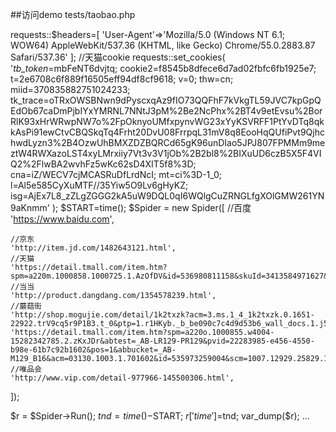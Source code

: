 ##访问demo
tests/taobao.php


requests::$headers=[
    'User-Agent'=>'Mozilla/5.0 (Windows NT 6.1; WOW64) AppleWebKit/537.36 (KHTML, like Gecko) Chrome/55.0.2883.87 Safari/537.36'
];
//天猫cookie
requests::set_cookies(
    '_tb_token_=mbFeNT6dvjtq; cookie2=f8545b8dfece6d7ad02fbfc6fb1925e7; t=2e6708c6f889f16505eff94df8cf9618; v=0; thw=cn; miid=370835882751024233; tk_trace=oTRxOWSBNwn9dPyscxqAz9fIO73QQFhF7kVkgTL59JVC7kpGpQEdOb67caDmPjbIYxYMRNL7NNtJ3pM%2Be2NcPhx%2BT4v9etEvsu%2BorRlK93xHrWRwpNW7o%2FpOknyoUMfxpynvWG23xYyKSVRFF1PtYvDTq8qkkAsPi91ewCtvCBQSkqTq4Frht20DvU08FrrpqL31mV8q8EooHqQUfiPvt9QjhchwdLyzn3%2B4OzwUhBMXZDZBQRCd65gK96unDIao5JPJ807FPMMm9meztW4RWXazoLST4xyLMrxiiy7Vt3v3V1jOb%2B2bl8%2BIXuUD6czB5X5F4VIQ2%2FlwBA2wvhFz5wKc62sD4XIT5f8%3D; cna=iZ/WECV7cjMCASRuDfLrdNcI; mt=ci%3D-1_0; l=Al5e585CyXuMTF//35Yiw5O9Lv6gHyKZ; isg=AjEx7L8_zZLgZGGG2kA5uW9DQL0qI6WQlgCuZRNGLfgXOlGMW261YN9aKnmm'
);
$START=time();
$Spider = new Spider([
    //百度
    'https://www.baidu.com',

    //京东
    'http://item.jd.com/1482643121.html',
    //天猫
    'https://detail.tmall.com/item.htm?spm=a220m.1000858.1000725.1.AzOfDV&id=536980811158&skuId=3413584971627&areaId=110100&user_id=2874825850&cat_id=50025174&is_b=1&rn=31e620c8cd52945d5136d6a62ef2e9f2',
    //当当
    'http://product.dangdang.com/1354578239.html',
    //蘑菇街
    'http://shop.mogujie.com/detail/1k2txzk?acm=3.ms.1_4_1k2txzk.0.1651-22922.trV9cq5r9P1B3.t_0&ptp=1.r1HKyb._b_be090c7c4d9d53b6_wall_docs.1.j56AE&f=baidusem_4uv5iimn1v',
    'https://detail.tmall.com/item.htm?spm=a220o.1000855.w4004-15282342785.2.zKxJDr&abtest=_AB-LR129-PR129&pvid=22283985-e456-4550-b98e-61b7c92b1602&pos=1&abbucket=_AB-M129_B16&acm=03130.1003.1.701602&id=535973259004&scm=1007.12929.25829.100200300000000',
    //唯品会
    'http://www.vip.com/detail-977966-145500306.html',
]);

$r =  $Spider->Run();
$tnd=time()-$START;
$r['time']=$tnd;
var_dump($r);
      ...
